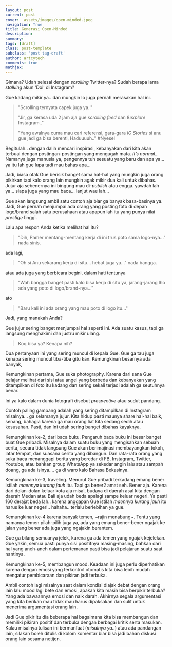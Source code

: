 ```yaml
---
layout: post
current: post
cover:  assets/images/open-minded.jpeg
navigation: True
title: Generasi Open-Minded
description: 
summary: 
tags: [draft]
class: post-template
subclass: 'post tag-draft'
author: artcytech
comments: true
mathjax:
---
```


Gimana? Udah selesai dengan *scrolling* Twitter-nya? Sudah berapa lama *stalking* akun 'Doi' di Instagram?

Gue kadang mikir ya.. dan mungkin lo juga pernah merasakan hal ini.

> "Scrolling ternyata capek juga ya.."
>
> "Jir, ga kerasa uda 2 jam aja gue *scrolling feed* dan 8*explore* Instagram.."
>
> "Yang awalnya cuma mau cari referensi, gara-gara *IG Stories* si anu gue jadi ga bisa berenti, Haduuuuh.." #Nyesel

Begitulah.. dengan dalih mencari inspirasi, kebanyakan dari kita akan terbuai dengan postingan-postingan yang mengugah mata. *It’s normal…* Namanya juga manusia ya, pengennya tuh sesuatu yang baru dan apa ya… ya itu lah gue lupa tadi mau bahas apa…

Jadi, biasa otak Gue berisik banget sama hal-hal yang mungkin juga orang pikirkan tapi kalo orang lain mungkin agak mikir dua kali untuk dibahas. Jujur aja sebenernya ini bingung mau di-*publish* atau engga. yawdah lah ya…  siapa juga yang mau baca… lanjut wae lah…

Gue akan langsung ambil satu contoh aja biar ga banyak basa-basinya ya. Jadi, Gue pernah menjumpai ada orang yang posting foto di depan logo/brand salah satu perusahaan atau apapun lah itu yang punya nilai *prestige* tinggi.

Lalu apa respon Anda ketika melihat hal itu?

> "Dih, Pamer mentang-mentang kerja di ini trus poto sama logo-nya…" nada sinis.

ada lagi,

> "Oh si Anu sekarang kerja di situ… hebat juga ya…" nada bangga.

atau ada juga yang berbicara begini, dalam hati tentunya

> "Wah bangga banget pasti kalo bisa kerja di situ ya, jarang-jarang lho ada yang poto di logo/brand-nya…”

ato

> "Baru kali ini ada orang yang mau poto di logo itu…"

Jadi, yang manakah Anda?

Gue jujur sering banget menjumpai hal seperti ini. Ada suatu kasus, tapi ga langsung menghakimi dan justru mikir ulang.

> Koq bisa ya? Kenapa nih?

Dua pertanyaan ini yang sering muncul di kepala Gue. Gue ga tau juga kenapa sering muncul tiba-tiba gitu kan. Kemungkinan besarnya ada banyak,

Kemungkinan pertama, Gue suka photography. Karena dari sana Gue belajar melihat dari sisi atau angel yang berbeda dan kebanyakan yang ditampilkan di foto itu kadang dan sering sekali terjadi adalah ga seutuhnya benar.

Ini ya kalo dalam dunia fotografi disebut *prespective* atau sudut pandang.

Contoh paling gampang adalah yang sering ditampilkan di Instagram misalnya… ga selamanya jujur. Kita hidup pasti maunya share hal-hal baik, senang, bahagia karena ga mau orang liat kita sedang sedih atau kesusahan. Pasti, dan Ini udah sering banget dibahas kayaknya.

Kemungkinan ke-2, dari baca buku. Pengaruh baca buku ini besar banget buat Gue pribadi. Misalnya dalam suatu buku yang mengisahkan sebuah cerita, secara tidak langsung Gue akan berimajinasi membayangkan tokoh, latar tempat, dan suasana cerita yang dibangun. Dan rata-rata orang yang suka baca menanggapi berita yang beredar di FB, Instagram, Twitter, Youtube, atau bahkan group WhatsApp ya sekedar angin lalu atau sampah doang, ga ada isinya…. ga di waro kalo Bahasa Bekasinya.

Kemungkinan ke-3, traveling. Menurut Gue pribadi terkadang emang bener istilah *maennya kurang jauh* itu. Tapi ga bener2 amat seh. Bener aja. Karena dari dolan-dolan keluar kota aja misal, budaya di daerah asal kita dengan daerah Medan atau Bali aja udah beda apalagi sampe keluar negeri. Ya pasti 160 derajat beda lah.. karena anggapan Gue istilah *maennya kurang jauh* itu harus ke luar negeri.. hahaha.. terlalu berlebihan ya gue.

Kemungkinan ke-4 karena banyak temen, ~rajin menabung~. Tentu yang namanya temen pilah-pilih juga ya, ada yang emang bener-bener ngajak ke jalan yang bener ada juga yang ngajakin berantem.

Gue ga bilang semuanya jelek, karena ga ada temen yang ngajak kejelekan. Gue yakin, semua pasti punya sisi positifnya masing-masing, bahkan dari hal yang aneh-aneh dalam pertemanan pasti bisa jadi pelajaran suatu saat nantinya.

Kemungkinan ke-5, membangun mood. Keadaan ini juga perlu diperhatikan karena dengan emosi yang terkontrol otomatis kita bisa lebih mudah mengatur pembicaraan dan pikiran jadi terbuka.

Ambil contoh lagi misalnya saat dalam kondisi diajak debat dengan orang lain lalu mood lagi bete dan emosi, apakah kita masih bisa berpikir terbuka? Yang ada bawaannya emosi dan naik darah. Akhirnya segala argumentasi yang kita berikan mau tidak mau harus dipaksakan dan sulit untuk menerima argumentasi orang lain.

Jadi Gue pikir itu dia beberapa hal bagaimana kita bisa membangun dan memiliki pikiran positif dan terbuka dengan berbagai kritik serta masukan. Kalau misalnya tulisan ini bermanfaat (*misalnya ya..*) atau ada pandangan lain, silakan boleh ditulis di kolom komentar biar bisa jadi bahan diskusi orang lain sesama netijen.
